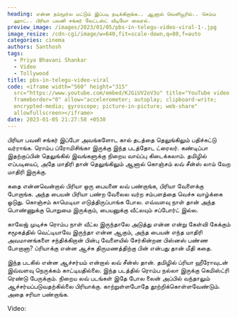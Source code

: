 ```yaml
---
heading: என்ன நம்மூர்ல மட்டும் இப்படி நடிக்கிறாங்க.. ஆனால் வெளியூரில்.. செம்ம
  ஹாட்.. பிரியா பவனி சங்கர் லேட்டஸ்ட் வீடியோ வைரல்.
preview_image: /images/2023/01/05/pbs-in-telegu-video-viral-1-.jpg
image_resize: /cdn-cgi/image/w=640,fit=scale-down,q=80,f=auto
categories: cinema
authors: Santhosh
tags:
  - Priya Bhavani Shankar
  - Video
  - Tollywood
title: pbs-in-telegu-video-viral
code: <iframe width="560" height="315"
  src="https://www.youtube.com/embed/KJGiUV2oV3o" title="YouTube video player"
  frameborder="0" allow="accelerometer; autoplay; clipboard-write;
  encrypted-media; gyroscope; picture-in-picture; web-share"
  allowfullscreen></iframe>
date: 2023-01-05 21:27:58 +0530
---
```



பிரியா பவனி சங்கர் இப்போ அவங்களோட கால் தடத்தை தெலுங்கிலும் பதிச்சுட்டு வர்ராங்க. ரொம்ப ப்ரோமிசிங்கா இருக்கு இந்த படத்தோட ட்ரைலர். கண்டிப்பா இதற்குப்பின் தெலுங்கில் இவங்களுக்கு நிறைய வாய்ப்பு கிடைக்கலாம். தமிழில் எப்படியைப், அதே மாதிரி தான் தெலுங்கிலும் ஆனால் கொஞ்சம் லவ் சீன்ஸ் லாம் வேற மாதிரி இருக்கு.

கதை என்னவென்றால் பிரியா ஒரு பையனை லவ் பண்றாங்க, பிரியா வேளைக்கு போறாங்க. அந்த பையன் பிரியா பண்ற வேலைல வர்ற சம்பளத்தை வெச்சு வாழ்க்கை ஓடுது. கொஞ்சம் காமெடியா எடுத்திருப்பாங்க போல. எவ்வளவு நாள் தான் அந்த பொண்ணுக்கு பொறுமை இருக்கும், பையனுக்கு வீட்லயும் சப்போர்ட் இல்ல.

காலேஜ் முடிச்சு ரொம்ப நாள் வீட்ல இருந்தாலே அடுத்து என்ன என்று கேள்வி கேக்கும் சமூகத்தில் வெட்டியாவே இருந்தா என்ன ஆகும், அந்த பையன் எந்த மாதிரி அவமானங்களை சந்திக்கிறான் பின்பு வேளையில் சேர்கின்றன பிஸ்னஸ் பண்ண போறானா? ப்ரியாக்கு என்ன ஆச்சு திருமணத்திற்கு பின் என்பது தான் மீதி கதை.

இந்த படகில் என்ன ஆச்சர்யம் என்றால் லவ் சீன்ஸ் தான். தமிழில் ப்ரியா ஹீரோவுடன் இவ்வளவு நெருக்கம் காட்டியதில்லை. இந்த படத்தில் ரொம்ப நல்லா இருக்கு கெமிஸ்ட்ரி ரெண்டு பேருக்கும். நிறைய லவ் படங்கள் இதே போல லைன் அப்பில் வந்தாலும் ஆச்சர்யப்படுவதற்கில்லை பிரியாக்கு. காற்றுள்ளபோதே தூற்றிக்கொள்ளவேண்டும். அதை சரியா பண்றாங்க. 

Video: